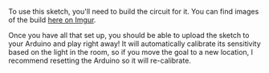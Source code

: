 To use this sketch, you'll need to build the circuit for it. You can find images of the build [here on Imgur](http://imgur.com/a/g55vV).

Once you have all that set up, you should be able to upload the sketch to your Arduino and play right away! It will automatically calibrate its sensitivity based on the light in the room, so if you move the goal to a new location, I recommend resetting the Arduino so it will re-calibrate.